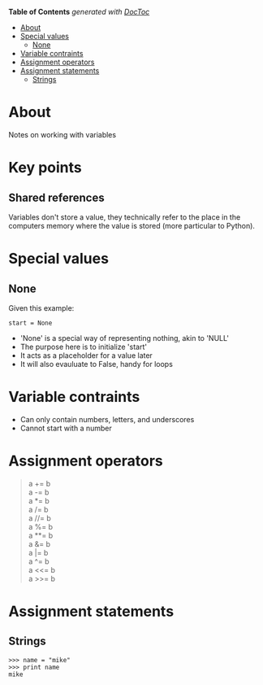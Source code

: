 <!-- START doctoc generated TOC please keep comment here to allow auto update -->
<!-- DON'T EDIT THIS SECTION, INSTEAD RE-RUN doctoc TO UPDATE -->
**Table of Contents**  *generated with [DocToc](https://github.com/thlorenz/doctoc)*

- [About](#about)
- [Special values](#special-values)
  - [None](#none)
- [Variable contraints](#variable-contraints)
- [Assignment operators](#assignment-operators)
- [Assignment statements](#assignment-statements)
  - [Strings](#strings)

<!-- END doctoc generated TOC please keep comment here to allow auto update -->

# About

Notes on working with variables

# Key points

## Shared references

Variables don't store a value, they technically refer to the place in the computers memory where the value is stored (more particular to Python).

# Special values

## None

Given this example:
```
start = None
```

* 'None' is a special way of representing nothing, akin to 'NULL'
* The purpose here is to initialize 'start'
* It acts as a placeholder for a value later
* It will also evauluate to False, handy for loops

# Variable contraints

* Can only contain numbers, letters, and underscores
* Cannot start with a number

# Assignment operators

>a += b  
a -= b  
a *= b  
a /= b  
a //= b  
a %= b  
a **= b  
a &= b  
a |= b  
a ^= b  
a <<= b  
a >>= b  

# Assignment statements

## Strings
```
>>> name = "mike"
>>> print name
mike
```
